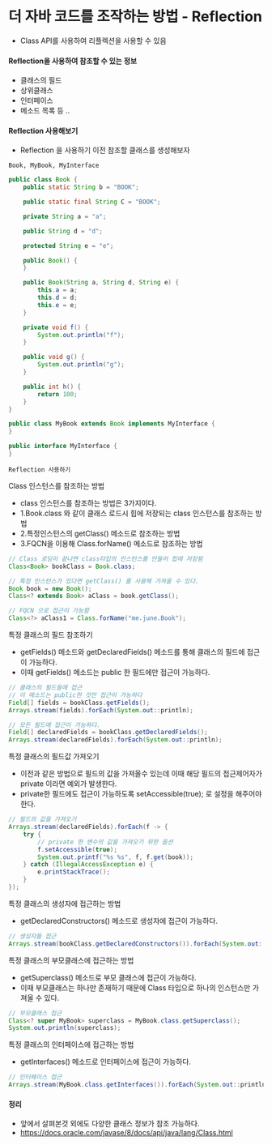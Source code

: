 # 더 자바 코드를 조작하는 방법 - Reflection 
- Class API를 사용하여 리플렉션을 사용할 수 있음

#### Reflection을 사용하여 참조할 수 있는 정보
- 클래스의 필드
- 상위클래스
- 인터페이스
- 메소드 목록 등 ..

#### Reflection 사용해보기
- Reflection 을 사용하기 이전 참조할 클래스를 생성해보자

`Book, MyBook, MyInterface`
```java
public class Book {
    public static String b = "BOOK";

    public static final String C = "BOOK";

    private String a = "a";

    public String d = "d";

    protected String e = "e";

    public Book() {
    }

    public Book(String a, String d, String e) {
        this.a = a;
        this.d = d;
        this.e = e;
    }

    private void f() {
        System.out.println("f");
    }

    public void g() {
        System.out.println("g");
    }

    public int h() {
        return 100;
    }
}

public class MyBook extends Book implements MyInterface {
}

public interface MyInterface {
}
```


`Reflection 사용하기`

Class 인스턴스를 참조하는 방법
- class 인스턴스를 참조하는 방법은 3가지이다.
- 1.Book.class 와 같이 클래스 로드시 힙에 저장되는 class 인스턴스를 참조하는 방법
- 2.특정인스턴스의 getClass() 메소드로 참조하는 방법
- 3.FQCN을 이용해 Class.forName() 메소드로 참조하는 방법

```java
// Class 로딩이 끝나면 class타입의 인스턴스를 만들어 힙에 저장됨
Class<Book> bookClass = Book.class;

// 특정 인스턴스가 있다면 getClass() 를 사용해 가져올 수 있다.
Book book = new Book();
Class<? extends Book> aClass = book.getClass();

// FQCN 으로 접근이 가능함
Class<?> aClass1 = Class.forName("me.june.Book");
```

특정 클래스의 필드 참조하기
- getFields() 메소드와 getDeclaredFields() 메소드를 통해 클래스의 필드에 접근이 가능하다.
- 이때 getFields() 메소드는 public 한 필드에만 접근이 가능하다.
```java
// 클래스의 필드들에 접근
// 이 메소드는 public한 것만 접근이 가능하다
Field[] fields = bookClass.getFields();
Arrays.stream(fields).forEach(System.out::println);

// 모든 필드에 접근이 가능하다.
Field[] declaredFields = bookClass.getDeclaredFields();
Arrays.stream(declaredFields).forEach(System.out::println);
```

특정 클래스의 필드값 가져오기
- 이전과 같은 방법으로 필드의 값을 가져올수 있는데 이때 해당 필드의 접근제어자가 private 이라면 예외가 발생한다.
- private한 필드에도 접근이 가능하도록 setAccessible(true); 로 설정을 해주어야 한다.
```java
// 필드의 값을 가져오기
Arrays.stream(declaredFields).forEach(f -> {
    try {
        // private 한 변수의 값을 가져오기 위한 옵션
        f.setAccessible(true);
        System.out.printf("%s %s", f, f.get(book));
    } catch (IllegalAccessException e) {
        e.printStackTrace();
    }
});
```

특정 클래스의 생성자에 접근하는 방법
- getDeclaredConstructors() 메소드로 생성자에 접근이 가능하다.
```java
// 생성자들 접근
Arrays.stream(bookClass.getDeclaredConstructors()).forEach(System.out::println);
```

특정 클래스의 부모클래스에 접근하는 방법
- getSuperclass() 메소드로 부모 클래스에 접근이 가능하다.
- 이때 부모클래스는 하나만 존재하기 때문에 Class 타입으로 하나의 인스턴스만 가져올 수 있다.
```java
// 부모클래스 접근
Class<? super MyBook> superclass = MyBook.class.getSuperclass();
System.out.println(superclass);
```

특정 클래스의 인터페이스에 접근하는 방법
- getInterfaces() 메소드로 인터페이스에 접근이 가능하다.
```java
// 인터페이스 접근
Arrays.stream(MyBook.class.getInterfaces()).forEach(System.out::println);
```

#### 정리
- 앞에서 살펴본것 외에도 다양한 클래스 정보가 참조 가능하다.
- https://docs.oracle.com/javase/8/docs/api/java/lang/Class.html
